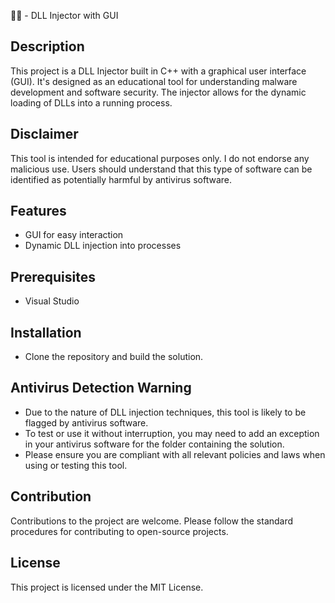 💉📃 - DLL Injector with GUI

## Description
This project is a DLL Injector built in C++ with a graphical user interface (GUI). It's designed as an educational tool for understanding malware development and software security. The injector allows for the dynamic loading of DLLs into a running process.

## Disclaimer
This tool is intended for educational purposes only. I do not endorse any malicious use. Users should understand that this type of software can be identified as potentially harmful by antivirus software.

## Features
- GUI for easy interaction
- Dynamic DLL injection into processes

## Prerequisites
- Visual Studio

## Installation
- Clone the repository and build the solution.

## Antivirus Detection Warning
- Due to the nature of DLL injection techniques, this tool is likely to be flagged by antivirus software.
- To test or use it without interruption, you may need to add an exception in your antivirus software for the folder containing the solution.
- Please ensure you are compliant with all relevant policies and laws when using or testing this tool.

## Contribution
Contributions to the project are welcome. Please follow the standard procedures for contributing to open-source projects.

## License
This project is licensed under the MIT License.

